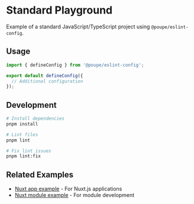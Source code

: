 # Standard Playground

Example of a standard JavaScript/TypeScript project using `@poupe/eslint-config`.

## Usage

```js
import { defineConfig } from '@poupe/eslint-config';

export default defineConfig({
  // Additional configuration
});
```

## Development

```bash
# Install dependencies
pnpm install

# Lint files
pnpm lint

# Fix lint issues
pnpm lint:fix
```

## Related Examples

- [Nuxt app example](../playground-nuxt) - For Nuxt.js applications
- [Nuxt module example](../playground-nuxt-module) - For module development
